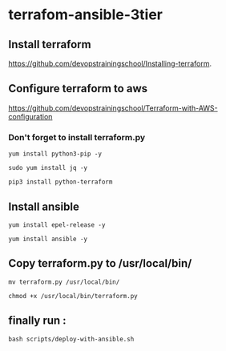 # terrafom-ansible-3tier
## Install terraform
https://github.com/devopstrainingschool/Installing-terraform.

## Configure terraform to aws
https://github.com/devopstrainingschool/Terraform-with-AWS-configuration
### Don't forget to install terraform.py
```
yum install python3-pip -y
```
```
sudo yum install jq -y
```

```
pip3 install python-terraform
```
## Install ansible
```
yum install epel-release -y
```
```
yum install ansible -y
```
## Copy terraform.py to /usr/local/bin/
```
mv terraform.py /usr/local/bin/
```
```
chmod +x /usr/local/bin/terraform.py
```
## finally run :
```
bash scripts/deploy-with-ansible.sh
```

